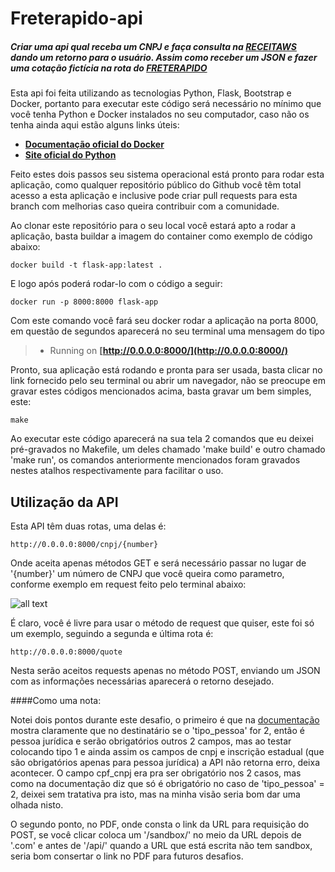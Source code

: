 # Freterapido-api

##### Criar uma api qual receba um CNPJ e faça consulta na [RECEITAWS](https://receitaws.com.br/api) dando um retorno para o usuário. Assim como receber um JSON e fazer uma cotação fictícia na rota do [FRETERAPIDO](https://freterapido.com/sandbox/api/external/embarcador/v1/quote-simulator) 


Esta api foi feita utilizando as tecnologias Python, Flask, Bootstrap e Docker, portanto para executar este código será necessário no mínimo que você tenha Python e Docker instalados no seu computador, caso não os tenha ainda aqui estão alguns links úteis:

* **[Documentação oficial do Docker](https://docs.docker.com/get-docker/)**
* **[Site oficial do Python](https://python.org.br/)**


Feito estes dois passos seu sistema operacional está pronto para rodar esta aplicação, como qualquer repositório público do Github você têm total acesso a esta aplicação e inclusive pode criar pull requests para esta branch com melhorias caso queira contribuir com a comunidade. 

Ao clonar este repositório para o seu local você estará apto a rodar a aplicação, basta buildar a imagem do container como exemplo de código abaixo:

```
docker build -t flask-app:latest .
```
E logo após poderá rodar-lo com o código a seguir:

```
docker run -p 8000:8000 flask-app
```

Com este comando você fará seu docker rodar a aplicação na porta 8000, em questão de segundos aparecerá no seu terminal uma mensagem do tipo 

>* Running on **[http://0.0.0.0:8000/](http://0.0.0.0:8000/)**

Pronto, sua aplicação está rodando e pronta para ser usada, basta clicar no link fornecido pelo seu terminal ou abrir um navegador, não se preocupe em gravar estes códigos mencionados acima, basta gravar um bem simples, este:

```
make
```

Ao executar este código aparecerá na sua tela 2 comandos que eu deixei pré-gravados no Makefile, um deles chamado 'make build' e outro chamado 'make run', os comandos anteriormente mencionados foram gravados nestes atalhos respectivamente para facilitar o uso.

## Utilização da API

Esta API têm duas rotas, uma delas é:


```
http://0.0.0.0:8000/cnpj/{number}
```

Onde aceita apenas métodos GET e será necessário passar no lugar de '{number}' um número de CNPJ que você queira como parametro, conforme exemplo em request feito pelo terminal abaixo:

![all text](https://i.imgur.com/i8qn5TN.png)

É claro, você é livre para usar o método de request que quiser, este foi só um exemplo, seguindo a segunda e última rota é:

```
http://0.0.0.0:8000/quote
```

Nesta serão aceitos requests apenas no método POST, enviando um JSON com as informações necessárias aparecerá o retorno desejado.

####Como uma nota: 

Notei dois pontos durante este desafio, o primeiro é que na [documentação](https://dev.freterapido.com/api-ecommerce.html#!#content_simulacao) mostra claramente que no destinatário se o 'tipo_pessoa' for 2, então é pessoa jurídica e serão obrigatórios outros 2 campos, mas ao testar colocando tipo 1 e ainda assim os campos de cnpj e inscrição estadual (que são obrigatórios apenas para pessoa jurídica) a API não retorna erro, deixa acontecer. O campo cpf_cnpj era pra ser obrigatório nos 2 casos, mas como na documentação diz que só é obrigatório no caso de 'tipo_pessoa' = 2, deixei sem tratativa pra isto, mas na minha visão seria bom dar uma olhada nisto.

O segundo ponto, no PDF, onde consta o link da URL para requisição do POST, se você clicar coloca um '/sandbox/' no meio da URL depois de '.com' e antes de '/api/' quando a URL que está escrita não tem sandbox, seria bom consertar o link no PDF para futuros desafios. 